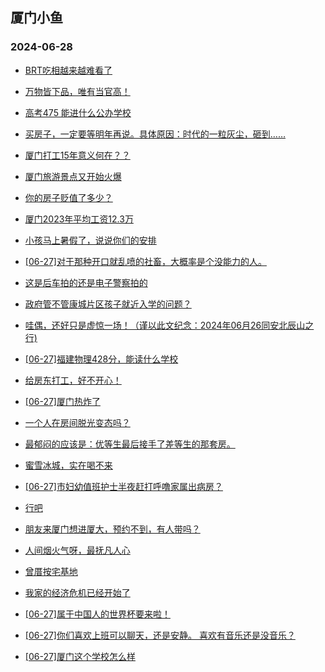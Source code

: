 ## 厦门小鱼 
### 2024-06-28

+ [BRT吃相越来越难看了](http://bbs.xmfish.com/read-htm-tid-18210712.html)

+ [万物皆下品，唯有当官高！](http://bbs.xmfish.com/read-htm-tid-18210707.html)

+ [高考475 能进什么公办学校](http://bbs.xmfish.com/read-htm-tid-18210711.html)

+ [买房子，一定要等明年再说。具体原因：时代的一粒灰尘，砸到……](http://bbs.xmfish.com/read-htm-tid-18210690.html)

+ [厦门打工15年意义何在？？](http://bbs.xmfish.com/read-htm-tid-18210746.html)

+ [厦门旅游景点又开始火爆](http://bbs.xmfish.com/read-htm-tid-18210818.html)

+ [你的房子贬值了多少？](http://bbs.xmfish.com/read-htm-tid-18210904.html)

+ [厦门2023年平均工资12.3万](http://bbs.xmfish.com/read-htm-tid-18210941.html)

+ [小孩马上暑假了，说说你们的安排](http://bbs.xmfish.com/read-htm-tid-18210837.html)

+ [[06-27]对于那种开口就乱喷的社畜，大概率是个没能力的人。](http://bbs.xmfish.com/read-htm-tid-18210744.html)

+ [这是后车拍的还是电子警察拍的](http://bbs.xmfish.com/read-htm-tid-18210893.html)

+ [政府管不管康城片区孩子就近入学的问题？](http://bbs.xmfish.com/read-htm-tid-18210912.html)

+ [哇偶，还好只是虚惊一场！（谨以此文纪念：2024年06月26同安北辰山之行)](http://bbs.xmfish.com/read-htm-tid-18210838.html)

+ [[06-27]福建物理428分，能读什么学校](http://bbs.xmfish.com/read-htm-tid-18210879.html)

+ [给房东打工，好不开心！](http://bbs.xmfish.com/read-htm-tid-18210943.html)

+ [[06-27]厦门热炸了](http://bbs.xmfish.com/read-htm-tid-18210980.html)

+ [一个人在房间脱光变态吗？](http://bbs.xmfish.com/read-htm-tid-18211160.html)

+ [最郁闷的应该是：优等生最后接手了差等生的那套房。](http://bbs.xmfish.com/read-htm-tid-18211033.html)

+ [蜜雪冰城，实在喝不来](http://bbs.xmfish.com/read-htm-tid-18211019.html)

+ [[06-27]市妇幼值班护士半夜赶打呼噜家属出病房？](http://bbs.xmfish.com/read-htm-tid-18211207.html)

+ [行吧](http://bbs.xmfish.com/read-htm-tid-18211207.html)

+ [朋友来厦门想进厦大，预约不到，有人带吗？](http://bbs.xmfish.com/read-htm-tid-18211183.html)

+ [人间烟火气呀，最抚凡人心](http://bbs.xmfish.com/read-htm-tid-18211142.html)

+ [曾厝按宅基地](http://bbs.xmfish.com/read-htm-tid-18211023.html)

+ [我家的经济危机已经开始了](http://bbs.xmfish.com/read-htm-tid-18210966.html)

+ [[06-27]属于中国人的世界杯要来啦！](http://bbs.xmfish.com/read-htm-tid-18211112.html)

+ [[06-27]你们喜欢上班可以聊天，还是安静。 喜欢有音乐还是没音乐？](http://bbs.xmfish.com/read-htm-tid-18210977.html)

+ [[06-27]厦门这个学校怎么样](http://bbs.xmfish.com/read-htm-tid-18210981.html)

